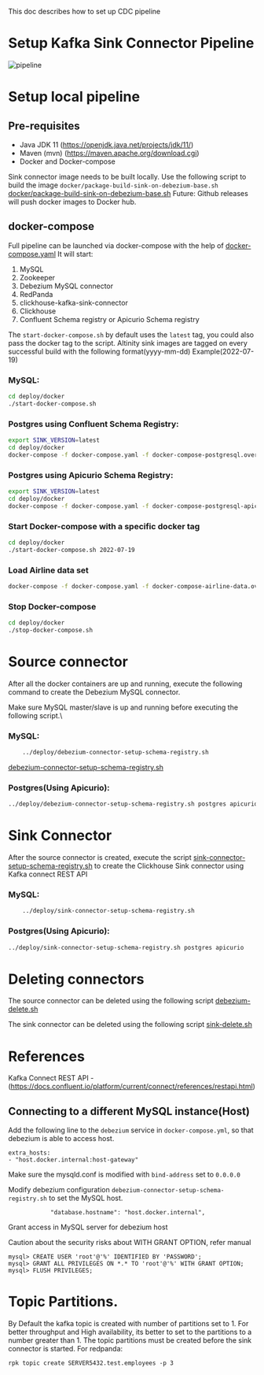 This doc describes how to set up CDC pipeline

# Setup Kafka Sink Connector Pipeline

![pipeline](img/pipeline.png)

# Setup local pipeline

## Pre-requisites
- Java JDK 11 (https://openjdk.java.net/projects/jdk/11/)
- Maven (mvn) (https://maven.apache.org/download.cgi)
- Docker and Docker-compose

Sink connector image needs to be built locally.
Use the following script to build the image
`docker/package-build-sink-on-debezium-base.sh`
[docker/package-build-sink-on-debezium-base.sh](../docker/package-build-sink-on-debezium-base.sh)
Future: Github releases will push docker images to Docker hub.

## docker-compose
Full pipeline can be launched via docker-compose with the help of [docker-compose.yaml][docker-compose.yaml]
It will start:
1. MySQL
2. Zookeeper
3. Debezium MySQL connector
4. RedPanda
5. clickhouse-kafka-sink-connector
6. Clickhouse
7. Confluent Schema registry or Apicurio Schema registry

The `start-docker-compose.sh` by default uses the `latest` tag, you could also pass the docker tag to the script.
Altinity sink images are tagged on every successful build with the following format(yyyy-mm-dd) Example(2022-07-19)

### MySQL:
```bash
cd deploy/docker
./start-docker-compose.sh 
```

### Postgres using Confluent Schema Registry:
```bash
export SINK_VERSION=latest
cd deploy/docker
docker-compose -f docker-compose.yaml -f docker-compose-postgresql.override.yaml up
```

### Postgres using Apicurio Schema Registry:
```bash
export SINK_VERSION=latest
cd deploy/docker
docker-compose -f docker-compose.yaml -f docker-compose-postgresql-apicurio-schema-registry.override.yaml up
```

### Start Docker-compose with a specific docker tag
```bash
cd deploy/docker
./start-docker-compose.sh 2022-07-19
```

### Load Airline data set
```bash
docker-compose -f docker-compose.yaml -f docker-compose-airline-data.override.yaml up
```
### Stop Docker-compose
```bash
cd deploy/docker
./stop-docker-compose.sh
```
# Source connector
After all the docker containers are up and running, execute the following command
to create the Debezium MySQL connector.

Make sure MySQL master/slave is up and running before executing the following script.\

### MySQL:
```bash
    ../deploy/debezium-connector-setup-schema-registry.sh
```
[debezium-connector-setup-schema-registry.sh](../deploy/debezium-connector-setup-schema-registry.sh)

### Postgres(Using Apicurio):
```bash
../deploy/debezium-connector-setup-schema-registry.sh postgres apicurio
```

# Sink Connector
After the source connector is created, 
execute the script [sink-connector-setup-schema-registry.sh](../deploy/sink-connector-setup-schema-registry.sh)
to create the Clickhouse Sink connector using Kafka connect REST API

### MySQL:
```bash
    ../deploy/sink-connector-setup-schema-registry.sh
```
### Postgres(Using Apicurio):
```bash
../deploy/sink-connector-setup-schema-registry.sh postgres apicurio
```

# Deleting connectors
The source connector can be deleted using the following script
[debezium-delete.sh](../deploy/debezium-delete.sh)

The sink connector can be deleted using the following script
[sink-delete.sh](../deploy/sink-delete.sh)

# References
Kafka Connect REST API - (https://docs.confluent.io/platform/current/connect/references/restapi.html)

[docker-compose.yaml]: ../deploy/docker/docker-compose-apicurio-schema-registry.override.yaml
[Dockerfile]: ../docker/Dockerfile-sink-on-debezium-base-image

## Connecting to a different MySQL instance(Host)

Add the following line to the `debezium` service in `docker-compose.yml`,
so that debezium is able to access host.
```
extra_hosts:
- "host.docker.internal:host-gateway"
```
Make sure the mysqld.conf is modified with `bind-address` set to `0.0.0.0`

Modify debezium configuration `debezium-connector-setup-schema-registry.sh` 
to set the MySQL host.
```
            "database.hostname": "host.docker.internal",
```

Grant access in MySQL server for debezium host

Caution about the security risks about WITH GRANT OPTION, refer manual
```
mysql> CREATE USER 'root'@'%' IDENTIFIED BY 'PASSWORD';
mysql> GRANT ALL PRIVILEGES ON *.* TO 'root'@'%' WITH GRANT OPTION;
mysql> FLUSH PRIVILEGES;
```
# Topic Partitions.
By Default the kafka topic is created with number of partitions set to 1.
For better throughput and High availability, its better to set to the partitions
to a number greater than 1.
The topic partitions must be created before the sink connector is started.
For redpanda:
```
rpk topic create SERVER5432.test.employees -p 3
```
